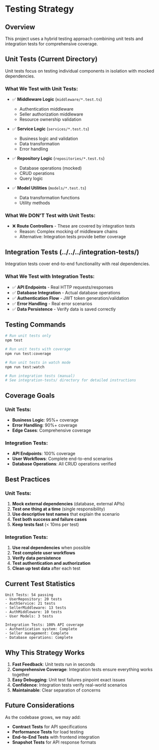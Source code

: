 # Testing Strategy

## Overview
This project uses a hybrid testing approach combining unit tests and integration tests for comprehensive coverage.

## Unit Tests (Current Directory)
Unit tests focus on testing individual components in isolation with mocked dependencies.

### What We Test with Unit Tests:
- ✅ **Middleware Logic** (`middleware/*.test.ts`)
  - Authentication middleware
  - Seller authorization middleware
  - Resource ownership validation
  
- ✅ **Service Logic** (`services/*.test.ts`)
  - Business logic and validation
  - Data transformation
  - Error handling
  
- ✅ **Repository Logic** (`repositories/*.test.ts`)
  - Database operations (mocked)
  - CRUD operations
  - Query logic
  
- ✅ **Model Utilities** (`models/*.test.ts`)
  - Data transformation functions
  - Utility methods

### What We DON'T Test with Unit Tests:
- ❌ **Route Controllers** - These are covered by integration tests
  - Reason: Complex mocking of middleware chains
  - Alternative: Integration tests provide better coverage

## Integration Tests (../../../integration-tests/)
Integration tests cover end-to-end functionality with real dependencies.

### What We Test with Integration Tests:
- ✅ **API Endpoints** - Real HTTP requests/responses
- ✅ **Database Integration** - Actual database operations
- ✅ **Authentication Flow** - JWT token generation/validation
- ✅ **Error Handling** - Real error scenarios
- ✅ **Data Persistence** - Verify data is saved correctly

## Testing Commands

```bash
# Run unit tests only
npm test

# Run unit tests with coverage
npm run test:coverage

# Run unit tests in watch mode
npm run test:watch

# Run integration tests (manual)
# See integration-tests/ directory for detailed instructions
```

## Coverage Goals

### Unit Tests:
- **Business Logic**: 95%+ coverage
- **Error Handling**: 90%+ coverage
- **Edge Cases**: Comprehensive coverage

### Integration Tests:
- **API Endpoints**: 100% coverage
- **User Workflows**: Complete end-to-end scenarios
- **Database Operations**: All CRUD operations verified

## Best Practices

### Unit Tests:
1. **Mock external dependencies** (database, external APIs)
2. **Test one thing at a time** (single responsibility)
3. **Use descriptive test names** that explain the scenario
4. **Test both success and failure cases**
5. **Keep tests fast** (< 10ms per test)

### Integration Tests:
1. **Use real dependencies** when possible
2. **Test complete user workflows**
3. **Verify data persistence**
4. **Test authentication and authorization**
5. **Clean up test data** after each test

## Current Test Statistics

```
Unit Tests: 54 passing
- UserRepository: 20 tests
- AuthService: 21 tests  
- SellerMiddleware: 13 tests
- AuthMiddleware: 10 tests
- User Models: 3 tests

Integration Tests: 100% API coverage
- Authentication system: Complete
- Seller management: Complete
- Database operations: Complete
```

## Why This Strategy Works

1. **Fast Feedback**: Unit tests run in seconds
2. **Comprehensive Coverage**: Integration tests ensure everything works together
3. **Easy Debugging**: Unit test failures pinpoint exact issues
4. **Confidence**: Integration tests verify real-world scenarios
5. **Maintainable**: Clear separation of concerns

## Future Considerations

As the codebase grows, we may add:
- **Contract Tests** for API specifications
- **Performance Tests** for load testing
- **End-to-End Tests** with frontend integration
- **Snapshot Tests** for API response formats
